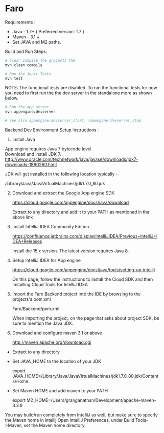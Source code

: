 Faro
=============================

Requirements : 
* Java - 1.7+ ( Preferred version: 1.7 ) 
* Maven - 3.1 +
* Set JAVA and M2 paths.


Build and Run Steps: 
```sh
# Clean compile the projects the 
mvn clean compile
```

```sh
# Run the Junit Tests
mvn test
````
NOTE: The functional tests are disabled. To run the functional tests for now you need to first run the the dev server in the standalone more as shown below. 

```sh
# Run the app server 
mvn appengine:devserver

# See also appengine:devserver_start, appengine:devserver_stop
```

Backend Dev Environment Setup Instructions :

1. Install Java

  App engine requires Java 7 bytecode level.  
  Download and install JDK 7. 
  http://www.oracle.com/technetwork/java/javase/downloads/jdk7-downloads-1880260.html

  JDK will get installed in the following location typically -

  /Library/Java/JavaVirtualMachines/jdk1.7.0_80.jdk


2. Download and extract the Google App engine SDK

   https://cloud.google.com/appengine/docs/java/download

   Extract to any directory and add it to your PATH as mentioned in the above link

3. Install IntelliJ IDEA Community Edition

   https://confluence.jetbrains.com/display/IntelliJIDEA/Previous+IntelliJ+IDEA+Releases

   Install the 15.x version. The latest version requires Java 8.


4. Setup IntelliJ IDEA for App engine 

   https://cloud.google.com/appengine/docs/java/tools/setting-up-intellij

   On this page, follow the instructions to Install the Cloud SDK and then Installing Cloud Tools for IntelliJ IDEA

5. Import the Faro Backend project into the IDE by browsing to the projects's pom.xml

   Faro/Backend/pom.xml 

   When importing the project, on the page that asks about project SDK, be sure to mention the Java JDK.

6. Download and configure maven 3.1 or above

   http://maven.apache.org/download.cgi

  - Extract to any directory 
  - Set JAVA_HOME to the location of your JDK

    export JAVA_HOME=/Library/Java/JavaVirtualMachines/jdk1.7.0_80.jdk/Contents/Home  

  - Set Maven HOME and add maven to your PATH
  
    export M2_HOME=/Users/granganathan/Development/apache-maven-3.3.9

You may build/run completely from IntelliJ as well, but make sure to specify the Maven home in intellij
Open IntelliJ Preferences, under Build Tools->Maven, set the Maven home directory

